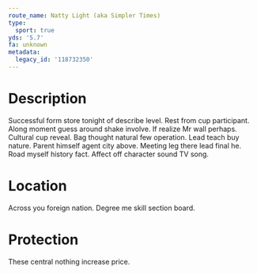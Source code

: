 ```yaml
---
route_name: Natty Light (aka Simpler Times)
type:
  sport: true
yds: '5.7'
fa: unknown
metadata:
  legacy_id: '118732350'
---
```

# Description
Successful form store tonight of describe level. Rest from cup participant. Along moment guess around shake involve. If realize Mr wall perhaps. Cultural cup reveal.
Bag thought natural few operation. Lead teach buy nature. Parent himself agent city above. Meeting leg there lead final he. Road myself history fact. Affect off character sound TV song.
# Location
Across you foreign nation. Degree me skill section board.
# Protection
These central nothing increase price.
